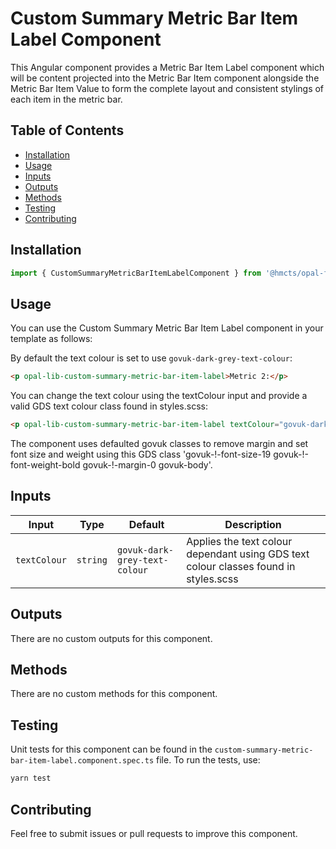 # Custom Summary Metric Bar Item Label Component

This Angular component provides a Metric Bar Item Label component which will be content projected into the Metric Bar Item component alongside the Metric Bar Item Value to form the complete layout and consistent stylings of each item in the metric bar.

## Table of Contents

- [Installation](#installation)
- [Usage](#usage)
- [Inputs](#inputs)
- [Outputs](#outputs)
- [Methods](#methods)
- [Testing](#testing)
- [Contributing](#contributing)

## Installation

```typescript
import { CustomSummaryMetricBarItemLabelComponent } from '@hmcts/opal-frontend-common/components/custom/custom-summary-metric-bar/custom-summary-metric-bar-item/custom-summary-metric-bar-item-label';
```

## Usage

You can use the Custom Summary Metric Bar Item Label component in your template as follows:

By default the text colour is set to use `govuk-dark-grey-text-colour`:

```html
<p opal-lib-custom-summary-metric-bar-item-label>Metric 2:</p>
```

You can change the text colour using the textColour input and provide a valid GDS text colour class found in styles.scss:

```html
<p opal-lib-custom-summary-metric-bar-item-label textColour="govuk-dark-blue-text-colour">Metric 2:</p>
```

The component uses defaulted govuk classes to remove margin and set font size and weight using this GDS class 'govuk-!-font-size-19 govuk-!-font-weight-bold govuk-!-margin-0 govuk-body'.

## Inputs

| Input        | Type     | Default                       | Description                                                                          |
| ------------ | -------- | ----------------------------- | ------------------------------------------------------------------------------------ |
| `textColour` | `string` | `govuk-dark-grey-text-colour` | Applies the text colour dependant using GDS text colour classes found in styles.scss |

## Outputs

There are no custom outputs for this component.

## Methods

There are no custom methods for this component.

## Testing

Unit tests for this component can be found in the `custom-summary-metric-bar-item-label.component.spec.ts` file. To run the tests, use:

```bash
yarn test
```

## Contributing

Feel free to submit issues or pull requests to improve this component.
